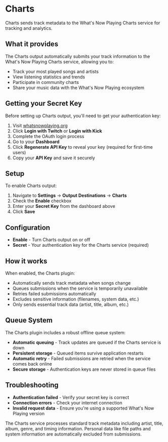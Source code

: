 # Charts

Charts sends track metadata to the What's Now Playing Charts service for tracking and analytics.

## What it provides

The Charts output automatically submits your track information to the What's Now Playing Charts service,
allowing you to:

* Track your most played songs and artists
* View listening statistics and trends
* Participate in community charts
* Share your music data with the What's Now Playing ecosystem

## Getting your Secret Key

Before setting up Charts output, you'll need to get your authentication key:

1. Visit [whatsnowplaying.org](https://whatsnowplaying.org)
2. Click **Login with Twitch** or **Login with Kick**
3. Complete the OAuth login process
4. Go to your **Dashboard**
5. Click **Regenerate API Key** to reveal your key (required for first-time users)
6. Copy your **API Key** and save it securely

## Setup

To enable Charts output:

1. Navigate to **Settings** → **Output Destinations** → **Charts**
2. Check the **Enable** checkbox
3. Enter your **Secret Key** from the dashboard above
4. Click **Save**

## Configuration

* **Enable** - Turn Charts output on or off
* **Secret** - Your authentication key for the Charts service (required)

## How it works

When enabled, the Charts plugin:

* Automatically sends track metadata when songs change
* Queues submissions when the service is temporarily unavailable
* Retries failed submissions automatically
* Excludes sensitive information (filenames, system data, etc.)
* Only sends essential track data (artist, title, album, etc.)

## Queue System

The Charts plugin includes a robust offline queue system:

* **Automatic queuing** - Track updates are queued if the Charts service is down
* **Persistent storage** - Queued items survive application restarts
* **Automatic retry** - Failed submissions are retried when the service comes back online
* **Secure storage** - Authentication keys are never stored in queue files

## Troubleshooting

* **Authentication failed** - Verify your secret key is correct
* **Connection errors** - Check your internet connection
* **Invalid request data** - Ensure you're using a supported What's Now Playing version

The Charts service processes standard track metadata including artist, title, album, genre, and timing information.
Personal data like file paths and system information are automatically excluded from submissions.
